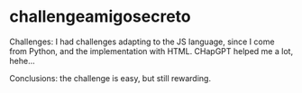 # challengeamigosecreto

Challenges: I had challenges adapting to the JS language, since I come from Python, and the implementation with HTML. CHapGPT helped me a lot, hehe...

Conclusions: the challenge is easy, but still rewarding.



